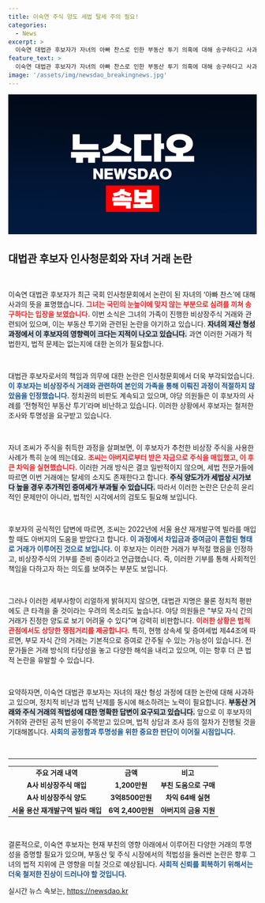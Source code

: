 ```yaml
---
title: 이숙연 주식 양도 세법 탈세 주의 필요!
categories:
  - News
excerpt: >
  이숙연 대법관 후보자가 자녀의 아빠 찬스로 인한 부동산 투기 의혹에 대해 송구하다고 사과했습니다. 야당은 이를 전형적인 부동산 투기로 비판하며 세법 위반 가능성까지 제기했습니다. 이 후보자의 의혹이 어떻게 전개될지 주목됩니다.
feature_text: >
  이숙연 대법관 후보자가 자녀의 아빠 찬스로 인한 부동산 투기 의혹에 대해 송구하다고 사과했습니다. 야당은 이를 전형적인 부동산 투기로 비판하며 세법 위반 가능성까지 제기했습니다. 이 후보자의 의혹이 어떻게 전개될지 주목됩니다.
image: '/assets/img/newsdao_breakingnews.jpg'
---
```


<p><img src="/assets/img/newsdao_breakingnews.jpg" alt="flaretime 속보" /></p>

<h2 data-ke-size="size26">대법관 후보자 인사청문회와 자녀 거래 논란</h2>

<p data-ke-size="size16">&nbsp;</p>

<p>이숙연 대법관 후보자가 최근 국회 인사청문회에서 논란이 된 자녀의 ‘아빠 찬스’에 대해 사과의 뜻을 표명했습니다. <b><span style="color: #ee2323;">그녀는 국민의 눈높이에 맞지 않는 부분으로 심려를 끼쳐 송구하다는 입장을 보였습니다.</span></b>  이번 소식은 그녀의 가족이 진행한 비상장주식 거래와 관련되어 있으며, 이는 부동산 투기와 관련된 논란을 야기하고 있습니다. <b><span style="background-color: #21538527;">자녀의 재산 형성 과정에서 이 후보자의 영향력이 크다는 지적이 나오고 있습니다.</span></b> 과연 이러한 거래가 적법한지, 법적 문제는 없는지에 대한 논의가 필요합니다.</p>

<p data-ke-size="size16">&nbsp;</p>

<p>대법관 후보자로서의 책임과 의무에 대한 논란은 인사청문회에서 더욱 부각되었습니다. <b><span style="color: #1a5490;">이 후보자는 비상장주식 거래와 관련하여 본인의 가족을 통해 이뤄진 과정이 적절하지 않았음을 인정했습니다.</span></b> 정치권의 비판도 계속되고 있으며, 야당 의원들은 이 후보자의 사례를 ‘전형적인 부동산 투기’라며 비난하고 있습니다. 이러한 상황에서 후보자는 철저한 조사와 투명성을 요구받고 있습니다.</p>

<p data-ke-size="size16">&nbsp;</p>

<p>자녀 조씨가 주식을 취득한 과정을 살펴보면, 이 후보자가 추천한 비상장 주식을 사용한 사례가 특히 눈에 띄는데요. <b><span style="color: #ee2323;">조씨는 아버지로부터 받은 자금으로 주식을 매입했고, 이 후 큰 차익을 실현했습니다.</span></b> 이러한 거래 방식은 결코 일반적이지 않으며, 세법 전문가들에 따르면 이번 거래에는 탈세의 소지도 존재한다고 합니다. <b><span style="background-color: #21538527;">주식 양도가가 세법상 시가보다 높을 경우 추가적인 증여세가 부과될 수 있습니다.</span></b> 따라서 이러한 논란은 단순히 윤리적인 문제만이 아니라, 법적인 시각에서의 검토도 필요해 보입니다.</p>

<p data-ke-size="size16">&nbsp;</p>

<p>후보자의 공식적인 답변에 따르면, 조씨는 2022년에 서울 용산 재개발구역 빌라를 매입할 때도 아버지의 도움을 받았다고 합니다. <b><span style="color: #1a5490;">이 과정에서 차입금과 증여금이 혼합된 형태로 거래가 이루어진 것으로 보입니다.</span></b> 이 후보자는 이러한 거래가 부적절 했음을 인정하고, 비상장주식의 기부를 준비 중이라고 언급했습니다. 즉, 이러한 기부를 통해 사회적인 책임을 다하고자 하는 의도를 보여주는 부분도 보입니다.</p>

<p data-ke-size="size16">&nbsp;</p>

<p>그러나 이러한 세부사항이 리얼하게 밝혀지지 않으면, 대법관 지명은 물론 정치적 평판에도 큰 타격을 줄 것이라는 우려의 목소리도 높습니다. 야당 의원들은 "부모 자식 간의 거래가 진정한 양도로 보기 어려울 수 있다"며 강력히 비판합니다. <b><span style="color: #ee2323;">이러한 상황은 법적 관점에서도 상당한 쟁점거리를 제공합니다.</span></b> 특히, 현행 상속세 및 증여세법 제44조에 따르면, 부모 자식 간의 거래는 기본적으로 증여로 간주될 수 있는 가능성이 있습니다. 전문가들은 거래 방식의 타당성을 놓고 다양한 해석을 내리고 있으며, 이는 향후 더 큰 법적 논란을 유발할 수 있습니다.</p>

<p data-ke-size="size16">&nbsp;</p>

<p>요약하자면, 이숙연 대법관 후보자는 자녀의 재산 형성 과정에 대한 논란에 대해 사과하고 있으며, 정치적 비난과 법적 난제를 동시에 해소하려는 노력이 필요합니다. <b><span style="background-color: #21538527;">부동산 거래와 주식 거래의 적법성에 대한 명확한 답변이 요구되고 있습니다.</span></b> 앞으로 이 후보자의 거취와 관련된 공적 반응이 주목받고 있으며, 법적 상담과 조사 등의 절차가 진행될 것을 기대해봅니다. <b><span style="color: #1a5490;">사회의 공정함과 투명성을 위한 중요한 판단이 이어질 시점입니다.</span></b></p>

<p data-ke-size="size16">&nbsp;</p> 

<hr>

<table style="width: 100%; border-collapse: collapse;">
    <tbody>
        <tr>
            <td style="text-align: center; height: 17px;"><b>주요 거래 내역</b></td>
            <td style="text-align: center; height: 17px;"><b>금액</b></td>
            <td style="text-align: center; height: 17px;"><b>비고</b></td>
        </tr>
        <tr>
            <td style="text-align: center; height: 17px;"><b>A사 비상장주식 매입</b></td>
            <td style="text-align: center; height: 17px;"><b>1,200만원</b></td>
            <td style="text-align: center; height: 17px;"><b>부친 도움으로 구매</b></td>
        </tr>
        <tr>
            <td style="text-align: center; height: 17px;"><b>A사 비상장주식 양도</b></td>
            <td style="text-align: center; height: 17px;"><b>3억8500만원</b></td>
            <td style="text-align: center; height: 17px;"><b>차익 64배 실현</b></td>
        </tr>
        <tr>
            <td style="text-align: center; height: 17px;"><b>서울 용산 재개발구역 빌라 매입</b></td>
            <td style="text-align: center; height: 17px;"><b>6억 2,400만원</b></td>
            <td style="text-align: center; height: 17px;"><b>아버지의 금융 지원</b></td>
        </tr>
    </tbody>
</table>

<p data-ke-size="size16">&nbsp;</p> 

<p>결론적으로, 이숙연 후보자는 현재 부친의 영향 아래에서 이루어진 다양한 거래의 투명성을 증명할 필요가 있으며, 부동산 및 주식 시장에서의 적법성을 둘러싼 논란은 향후 그녀의 법적 지위에 큰 영향을 미칠 것으로 예상됩니다. <b><span style="color: #1a5490;">사회적 신뢰를 회복하기 위해서는 더욱 철저한 진상이 드러나야 할 것입니다.</span></b></p>
실시간 뉴스 속보는, <a href="https://newsdao.kr" rel="dofollow">https://newsdao.kr</a>


